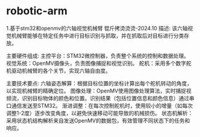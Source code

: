 # robotic-arm


1.基于stm32和openmv的六轴视觉机械臂								锟斤拷烫烫烫-2024.10
描述:
该六轴视觉机械臂能够在特定任务中进行目标识别与抓取，并在抓取后对目标进行分类存放。

主要硬件组成:
主控平台：STM32微控制器，负责整个系统的控制和数据处理。
视觉系统：OpenMV摄像头，负责图像捕捉和视觉识别。
舵机：采用多个数字舵机驱动机械臂的各个关节，实现六轴自由度。

主要技术要点:
六轴姿态解算：根据目标位置的坐标计算出每个舵机转动的角度，以实现机械臂的精确定位。
图像处理：OpenMV使用图像处理算法，实时捕捉视频流，识别目标物体的颜色和位置。识别结果（包括位置信息和颜色信息）通过串口通信发送至STM32。
渐进调整：在每次控制舵机时，使用较小的增量（如每次调整1-2度）逐步改变角度，以避免快速移动可能导致的机械损伤。
状态机解析：采用状态机结构解析来自发送OpenMV的数据包，有效管理不同状态下的任务和响应。
